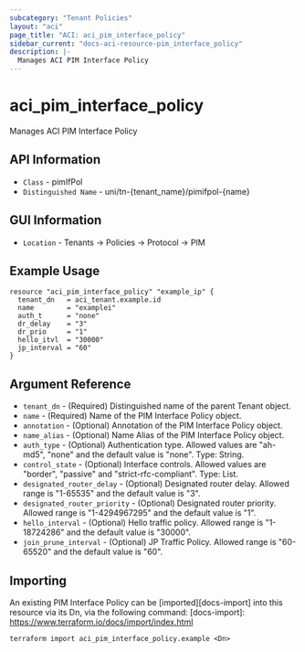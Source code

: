 ```yaml
---
subcategory: "Tenant Policies"
layout: "aci"
page_title: "ACI: aci_pim_interface_policy"
sidebar_current: "docs-aci-resource-pim_interface_policy"
description: |-
  Manages ACI PIM Interface Policy
---
```


# aci_pim_interface_policy #

Manages ACI PIM Interface Policy

## API Information ##

* `Class` - pimIfPol
* `Distinguished Name` - uni/tn-{tenant_name}/pimifpol-{name}

## GUI Information ##

* `Location` - Tenants -> Policies -> Protocol -> PIM

## Example Usage ##

```hcl
resource "aci_pim_interface_policy" "example_ip" {
  tenant_dn   = aci_tenant.example.id
  name        = "examplei"
  auth_t      = "none"
  dr_delay    = "3"
  dr_prio     = "1"
  hello_itvl  = "30000"
  jp_interval = "60"
}
```

## Argument Reference ##

* `tenant_dn` - (Required) Distinguished name of the parent Tenant object.
* `name` - (Required) Name of the PIM Interface Policy object.
* `annotation` - (Optional) Annotation of the PIM Interface Policy object.
* `name_alias` - (Optional) Name Alias of the PIM Interface Policy object.
* `auth_type` - (Optional) Authentication type. Allowed values are "ah-md5", "none" and the default value is "none". Type: String.
* `control_state` - (Optional) Interface controls. Allowed values are "border", "passive" and "strict-rfc-compliant". Type: List.
* `designated_router_delay` - (Optional) Designated router delay. Allowed range is "1-65535" and the default value is "3".
* `designated_router_priority` - (Optional) Designated router priority. Allowed range is "1-4294967295" and the default value is "1".
* `hello_interval` - (Optional) Hello traffic policy. Allowed range is "1-18724286" and the default value is "30000".
* `join_prune_interval` - (Optional) JP Traffic Policy. Allowed range is "60-65520" and the default value is "60".

## Importing ##

An existing PIM Interface Policy can be [imported][docs-import] into this resource via its Dn, via the following command:
[docs-import]: https://www.terraform.io/docs/import/index.html

```
terraform import aci_pim_interface_policy.example <Dn>
```